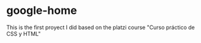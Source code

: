 # google-home
This is the first proyect I did based on the platzi course "Curso práctico de CSS y HTML" 
